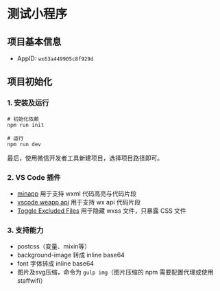 # 测试小程序

## 项目基本信息
* AppID: `wx63a449905c8f929d`

## 项目初始化

### 1. 安装及运行

```
# 初始化依赖
npm run init

# 运行
npm run dev
```


最后，使用微信开发者工具新建项目，选择项目路径即可。

### 2. VS Code 插件

* [minapp](https://marketplace.visualstudio.com/items?itemName=qiu8310.minapp-vscode) 用于支持 wxml 代码高亮与代码片段
* [vscode weapp api](https://marketplace.visualstudio.com/items?itemName=coderfee.vscode-weapp-api) 用于支持 wx api 代码片段
* [Toggle Excluded Files](https://marketplace.visualstudio.com/items?itemName=eamodio.toggle-excluded-files) 用于隐藏 wxss 文件，只暴露 CSS 文件

### 3. 支持能力

- postcss（变量、mixin等）
- background-image 转成 inline base64
- font 字体转成 inline base64
- 图片及svg压缩，命令为 `gulp img`（图片压缩的 npm 需要配置代理或使用staffwifi）
